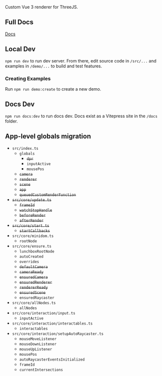 Custom Vue 3 renderer for ThreeJS.

## Full Docs

[Docs](//docs.lunchboxjs.com)

## Local Dev

`npm run dev` to run dev server. From there, edit source code in `/src/...` and examples in `/demo/...` to build and test features.

### Creating Examples

Run `npm run demo:create` to create a new demo.

## Docs Dev

`npm run docs:dev` to run docs dev. Docs exist as a Vitepress site in the `/docs` folder.

## App-level globals migration

-   `src/index.ts`
    -   `globals`
        -   ~~`dpr`~~
        -   `inputActive`
        -   `mousePos`
    -   ~~`camera`~~
    -   ~~`renderer`~~
    -   ~~`scene`~~
    -   ~~`app`~~
    -   ~~`queuedCustomRenderFunction`~~
-   ~~`src/core/update.ts`~~
    -   ~~`frameId`~~
    -   ~~`watchStopHandle`~~
    -   ~~`beforeRender`~~
    -   ~~`afterRender`~~
-   ~~`src/core/start.ts`~~
    -   ~~`startCallbacks`~~
-   `src/core/minidom.ts`
    -   `rootNode`
-   `src/core/ensure.ts`
    -   `lunchboxRootNode`
    -   `autoCreated`
    -   `overrides`
    -   ~~`defaultCamera`~~
    -   ~~`cameraReady`~~
    -   ~~`ensuredCamera`~~
    -   ~~`ensuredRenderer`~~
    -   ~~`rendererReady`~~
    -   ~~`ensuredScene`~~
    -   `ensuredRaycaster`
-   `src/core/allNodes.ts`
    -   `allNodes`
-   `src/core/interaction/input.ts`
    -   `inputActive`
-   `src/core/interaction/interactables.ts`
    -   `interactables`
-   `src/core/interaction/setupAutoRaycaster.ts`
    -   `mouseMoveListener`
    -   `mouseDownListener`
    -   `mouseUpListener`
    -   `mousePos`
    -   `autoRaycasterEventsInitialized`
    -   `frameId`
    -   `currentIntersections`
